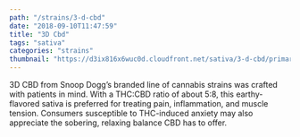 ```yaml
---
path: "/strains/3-d-cbd"
date: "2018-09-10T11:47:59"
title: "3D Cbd"
tags: "sativa"
categories: "strains"
thumbnail: "https://d3ix816x6wuc0d.cloudfront.net/sativa/3-d-cbd/primary?width=480"
---
```

3D CBD from Snoop Dogg’s branded line of cannabis strains was crafted with patients in mind. With a THC:CBD ratio of about 5:8, this earthy-flavored sativa is preferred for treating pain, inflammation, and muscle tension. Consumers susceptible to THC-induced anxiety may also appreciate the sobering, relaxing balance CBD has to offer.